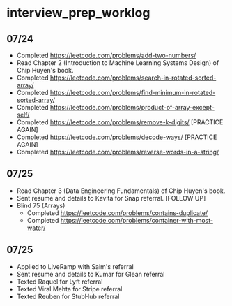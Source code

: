# interview_prep_worklog

## 07/24
- Completed https://leetcode.com/problems/add-two-numbers/
- Read Chapter 2 (Introduction to Machine Learning Systems Design) of Chip Huyen's book.
- Completed https://leetcode.com/problems/search-in-rotated-sorted-array/
- Completed https://leetcode.com/problems/find-minimum-in-rotated-sorted-array/
- Completed https://leetcode.com/problems/product-of-array-except-self/
- Completed https://leetcode.com/problems/remove-k-digits/ [PRACTICE AGAIN]
- Completed https://leetcode.com/problems/decode-ways/ [PRACTICE AGAIN]
- Completed https://leetcode.com/problems/reverse-words-in-a-string/

## 07/25
- Read Chapter 3 (Data Engineering Fundamentals) of Chip Huyen's book.
- Sent resume and details to Kavita for Snap referral. [FOLLOW UP]
- Blind 75 (Arrays)
  - Completed https://leetcode.com/problems/contains-duplicate/
  - Completed https://leetcode.com/problems/container-with-most-water/

## 07/25
- Applied to LiveRamp with Saim's referral
- Sent resume and details to Kumar for Glean referral
- Texted Raquel for Lyft referral
- Texted Viral Mehta for Stripe referral
- Texted Reuben for StubHub referral

